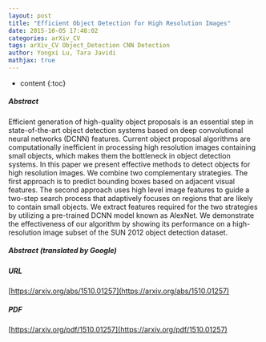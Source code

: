 ```yaml
---
layout: post
title: "Efficient Object Detection for High Resolution Images"
date: 2015-10-05 17:48:02
categories: arXiv_CV
tags: arXiv_CV Object_Detection CNN Detection
author: Yongxi Lu, Tara Javidi
mathjax: true
---
```


* content
{:toc}

##### Abstract
Efficient generation of high-quality object proposals is an essential step in state-of-the-art object detection systems based on deep convolutional neural networks (DCNN) features. Current object proposal algorithms are computationally inefficient in processing high resolution images containing small objects, which makes them the bottleneck in object detection systems. In this paper we present effective methods to detect objects for high resolution images. We combine two complementary strategies. The first approach is to predict bounding boxes based on adjacent visual features. The second approach uses high level image features to guide a two-step search process that adaptively focuses on regions that are likely to contain small objects. We extract features required for the two strategies by utilizing a pre-trained DCNN model known as AlexNet. We demonstrate the effectiveness of our algorithm by showing its performance on a high-resolution image subset of the SUN 2012 object detection dataset.

##### Abstract (translated by Google)


##### URL
[https://arxiv.org/abs/1510.01257](https://arxiv.org/abs/1510.01257)

##### PDF
[https://arxiv.org/pdf/1510.01257](https://arxiv.org/pdf/1510.01257)

